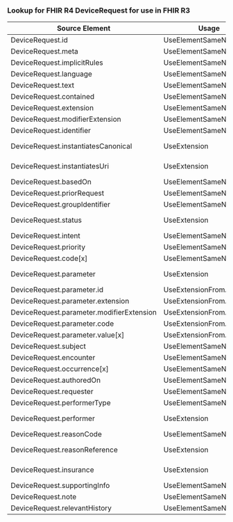 ### Lookup for FHIR R4 DeviceRequest for use in FHIR R3

| Source Element | Usage | Target |
| -------------- | ----- | ------ |
| DeviceRequest.id | UseElementSameName | DeviceRequest.id |
| DeviceRequest.meta | UseElementSameName | DeviceRequest.meta |
| DeviceRequest.implicitRules | UseElementSameName | DeviceRequest.implicitRules |
| DeviceRequest.language | UseElementSameName | DeviceRequest.language |
| DeviceRequest.text | UseElementSameName | DeviceRequest.text |
| DeviceRequest.contained | UseElementSameName | DeviceRequest.contained |
| DeviceRequest.extension | UseElementSameName | DeviceRequest.extension |
| DeviceRequest.modifierExtension | UseElementSameName | DeviceRequest.modifierExtension |
| DeviceRequest.identifier | UseElementSameName | DeviceRequest.identifier |
| DeviceRequest.instantiatesCanonical | UseExtension | http://hl7.org/fhir/4.0/StructureDefinition/extension-DeviceRequest.instantiatesCanonical |
| DeviceRequest.instantiatesUri | UseExtension | http://hl7.org/fhir/4.0/StructureDefinition/extension-DeviceRequest.instantiatesUri |
| DeviceRequest.basedOn | UseElementSameName | DeviceRequest.basedOn |
| DeviceRequest.priorRequest | UseElementSameName | DeviceRequest.priorRequest |
| DeviceRequest.groupIdentifier | UseElementSameName | DeviceRequest.groupIdentifier |
| DeviceRequest.status | UseExtension | http://hl7.org/fhir/4.0/StructureDefinition/extension-DeviceRequest.status |
| DeviceRequest.intent | UseElementSameName | DeviceRequest.intent |
| DeviceRequest.priority | UseElementSameName | DeviceRequest.priority |
| DeviceRequest.code[x] | UseElementSameName | DeviceRequest.code[x] |
| DeviceRequest.parameter | UseExtension | http://hl7.org/fhir/4.0/StructureDefinition/extension-DeviceRequest.parameter |
| DeviceRequest.parameter.id | UseExtensionFromAncestor | - |
| DeviceRequest.parameter.extension | UseExtensionFromAncestor | - |
| DeviceRequest.parameter.modifierExtension | UseExtensionFromAncestor | - |
| DeviceRequest.parameter.code | UseExtensionFromAncestor | - |
| DeviceRequest.parameter.value[x] | UseExtensionFromAncestor | - |
| DeviceRequest.subject | UseElementSameName | DeviceRequest.subject |
| DeviceRequest.encounter | UseElementSameName | DeviceRequest.context |
| DeviceRequest.occurrence[x] | UseElementSameName | DeviceRequest.occurrence[x] |
| DeviceRequest.authoredOn | UseElementSameName | DeviceRequest.authoredOn |
| DeviceRequest.requester | UseElementSameName | DeviceRequest.requester |
| DeviceRequest.performerType | UseElementSameName | DeviceRequest.performerType |
| DeviceRequest.performer | UseExtension | http://hl7.org/fhir/4.0/StructureDefinition/extension-DeviceRequest.performer |
| DeviceRequest.reasonCode | UseElementSameName | DeviceRequest.reasonCode |
| DeviceRequest.reasonReference | UseExtension | http://hl7.org/fhir/4.0/StructureDefinition/extension-DeviceRequest.reasonReference |
| DeviceRequest.insurance | UseExtension | http://hl7.org/fhir/4.0/StructureDefinition/extension-DeviceRequest.insurance |
| DeviceRequest.supportingInfo | UseElementSameName | DeviceRequest.supportingInfo |
| DeviceRequest.note | UseElementSameName | DeviceRequest.note |
| DeviceRequest.relevantHistory | UseElementSameName | DeviceRequest.relevantHistory |
